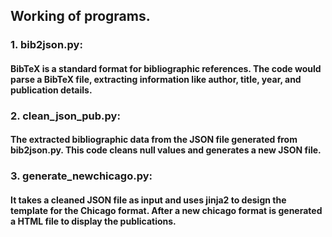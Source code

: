 ## Working of programs.

### 1. bib2json.py:

#### BibTeX is a standard format for bibliographic references. The code would parse a BibTeX file, extracting information like author, title, year, and publication details.

### 2. clean_json_pub.py:

#### The extracted bibliographic data from the JSON file generated from bib2json.py. This code cleans null values and generates a new JSON file.

### 3. generate_newchicago.py:

#### It takes a cleaned JSON file as input and uses jinja2 to design the template for the Chicago format. After a new chicago format is generated a HTML file to display the publications.
